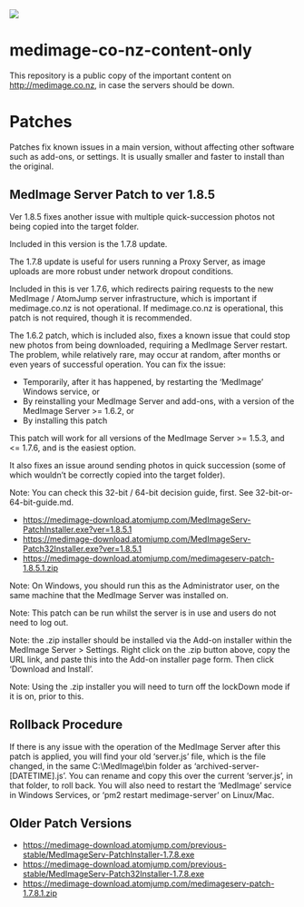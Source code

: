 <img src="https://atomjump.com/images/logo80.png">



# medimage-co-nz-content-only
This repository is a public copy of the important content on http://medimage.co.nz,  in case the servers should be down.


# Patches

	
Patches fix known issues in a main version, without affecting other software such as add-ons, or settings. It is usually smaller and faster to install than the original.

 
## MedImage Server Patch to ver 1.8.5

Ver 1.8.5 fixes another issue with multiple quick-succession photos not being copied into the target folder.

Included in this version is the 1.7.8 update.

The 1.7.8 update is useful for users running a Proxy Server, as image uploads are more robust under network dropout conditions.

Included in this is ver 1.7.6, which redirects pairing requests to the new MedImage / AtomJump server infrastructure, which is important if medimage.co.nz is not operational. If medimage.co.nz is operational, this patch is not required, though it is recommended.

The 1.6.2 patch, which is included also, fixes a known issue that could stop new photos from being downloaded, requiring a MedImage Server restart. The problem, while relatively rare, may occur at random, after months or even years of successful operation. You can fix the issue:

* Temporarily, after it has happened, by restarting the ‘MedImage’ Windows service, or
* By reinstalling your MedImage Server and add-ons, with a version of the MedImage Server >= 1.6.2, or
* By installing this patch

This patch will work for all versions of the MedImage Server >= 1.5.3, and <= 1.7.6, and is the easiest option.

It also fixes an issue around sending photos in quick succession (some of which wouldn’t be correctly copied into the target folder).

 

Note: You can check this 32-bit / 64-bit decision guide, first. See 32-bit-or-64-bit-guide.md.

* https://medimage-download.atomjump.com/MedImageServ-PatchInstaller.exe?ver=1.8.5.1
* https://medimage-download.atomjump.com/MedImageServ-Patch32Installer.exe?ver=1.8.5.1
* https://medimage-download.atomjump.com/medimageserv-patch-1.8.5.1.zip



Note: On Windows, you should run this as the Administrator user, on the same machine that the MedImage Server was installed on.

Note: This patch can be run whilst the server is in use and users do not need to log out.

Note: the .zip installer should be installed via the Add-on installer within the MedImage Server > Settings. Right click on the .zip button above, copy the URL link, and paste this into the Add-on installer page form. Then click ‘Download and Install’.

Note: Using the .zip installer you will need to turn off the lockDown mode if it is on, prior to this.



## Rollback Procedure

If there is any issue with the operation of the MedImage Server after this patch is applied, you will find your old ‘server.js’ file, which is the file changed, in the same C:\MedImage\bin folder as ‘archived-server-[DATETIME].js’. You can rename and copy this over the current ‘server.js’, in that folder, to roll back. You will also need to restart the ‘MedImage’ service in Windows Services, or  ‘pm2 restart medimage-server’ on Linux/Mac.


## Older Patch Versions

* https://medimage-download.atomjump.com/previous-stable/MedImageServ-PatchInstaller-1.7.8.exe
* https://medimage-download.atomjump.com/previous-stable/MedImageServ-Patch32Installer-1.7.8.exe
* https://medimage-download.atomjump.com/medimageserv-patch-1.7.8.1.zip